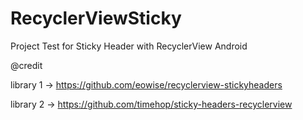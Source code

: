 RecyclerViewSticky
==================

Project Test for Sticky Header with RecyclerView Android

@credit

library 1 -> https://github.com/eowise/recyclerview-stickyheaders

library 2 -> https://github.com/timehop/sticky-headers-recyclerview
